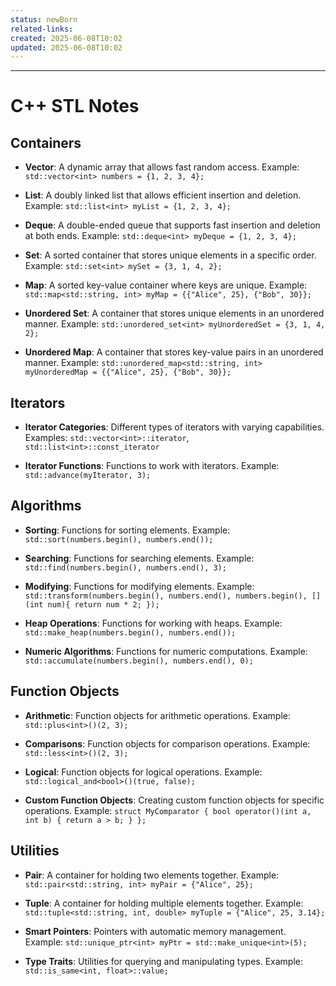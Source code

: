 ```yaml
---
status: newBorn
related-links: 
created: 2025-06-08T10:02
updated: 2025-06-08T10:02
---
```

---

# C++ STL Notes

## Containers

- **Vector**: A dynamic array that allows fast random access. Example: `std::vector<int> numbers = {1, 2, 3, 4};`

- **List**: A doubly linked list that allows efficient insertion and deletion. Example: `std::list<int> myList = {1, 2, 3, 4};`

- **Deque**: A double-ended queue that supports fast insertion and deletion at both ends. Example: `std::deque<int> myDeque = {1, 2, 3, 4};`

- **Set**: A sorted container that stores unique elements in a specific order. Example: `std::set<int> mySet = {3, 1, 4, 2};`

- **Map**: A sorted key-value container where keys are unique. Example: `std::map<std::string, int> myMap = {{"Alice", 25}, {"Bob", 30}};`

- **Unordered Set**: A container that stores unique elements in an unordered manner. Example: `std::unordered_set<int> myUnorderedSet = {3, 1, 4, 2};`

- **Unordered Map**: A container that stores key-value pairs in an unordered manner. Example: `std::unordered_map<std::string, int> myUnorderedMap = {{"Alice", 25}, {"Bob", 30}};`

## Iterators

- **Iterator Categories**: Different types of iterators with varying capabilities. Examples: `std::vector<int>::iterator`, `std::list<int>::const_iterator`

- **Iterator Functions**: Functions to work with iterators. Example: `std::advance(myIterator, 3);`

## Algorithms

- **Sorting**: Functions for sorting elements. Example: `std::sort(numbers.begin(), numbers.end());`

- **Searching**: Functions for searching elements. Example: `std::find(numbers.begin(), numbers.end(), 3);`

- **Modifying**: Functions for modifying elements. Example: `std::transform(numbers.begin(), numbers.end(), numbers.begin(), [](int num){ return num * 2; });`

- **Heap Operations**: Functions for working with heaps. Example: `std::make_heap(numbers.begin(), numbers.end());`

- **Numeric Algorithms**: Functions for numeric computations. Example: `std::accumulate(numbers.begin(), numbers.end(), 0);`

## Function Objects

- **Arithmetic**: Function objects for arithmetic operations. Example: `std::plus<int>()(2, 3);`

- **Comparisons**: Function objects for comparison operations. Example: `std::less<int>()(2, 3);`

- **Logical**: Function objects for logical operations. Example: `std::logical_and<bool>()(true, false);`

- **Custom Function Objects**: Creating custom function objects for specific operations. Example: `struct MyComparator { bool operator()(int a, int b) { return a > b; } };`

## Utilities

- **Pair**: A container for holding two elements together. Example: `std::pair<std::string, int> myPair = {"Alice", 25};`

- **Tuple**: A container for holding multiple elements together. Example: `std::tuple<std::string, int, double> myTuple = {"Alice", 25, 3.14};`

- **Smart Pointers**: Pointers with automatic memory management. Example: `std::unique_ptr<int> myPtr = std::make_unique<int>(5);`

- **Type Traits**: Utilities for querying and manipulating types. Example: `std::is_same<int, float>::value;`

